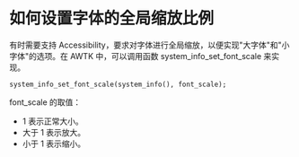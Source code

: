 # 如何设置字体的全局缩放比例

有时需要支持 Accessibility，要求对字体进行全局缩放，以便实现"大字体"和"小字体"的选项。在 AWTK 中，可以调用函数 system\_info\_set\_font\_scale 来实现。

```
system_info_set_font_scale(system_info(), font_scale);
```

font\_scale 的取值：

* 1 表示正常大小。
* 大于 1 表示放大。
* 小于 1 表示缩小。
